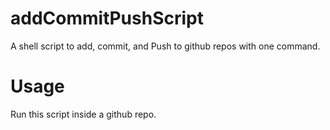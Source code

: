 # addCommitPushScript
A shell script to add, commit, and Push to github repos with one command.

# Usage



Run this script inside a github repo.
